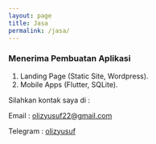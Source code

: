 ```yaml
---
layout: page
title: Jasa
permalink: /jasa/
---
```


### Menerima Pembuatan Aplikasi

1. Landing Page (Static Site, Wordpress).
2. Mobile Apps (Flutter, SQLite).

Silahkan kontak saya di :

Email : [olizyusuf22@gmail.com](mailto:olizyusuf22@gmail.com)

Telegram : [olizyusuf](https://t.me/olizyusuf)
